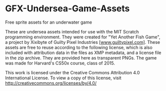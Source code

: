 # GFX-Undersea-Game-Assets
Free sprite assets for an underwater game

These are undersea assets intended for use with the MIT Scratch
programming environment. They were created for "Yet Another Fish Game",
a project by Xixibyte of Guilty Pixel Industries [www.guiltypixel.com].
These assets are free to reuse according to the following license, which
is also included with attribution data in the files as XMP metadata, and
a license file in the zip archive. They are provided here as transparent
PNGs. The game was made for Harvard's CS50x course, class of 2015.

This work is licensed under the Creative Commons Attribution 4.0
International License. To view a copy of this license, visit
http://creativecommons.org/licenses/by/4.0/
